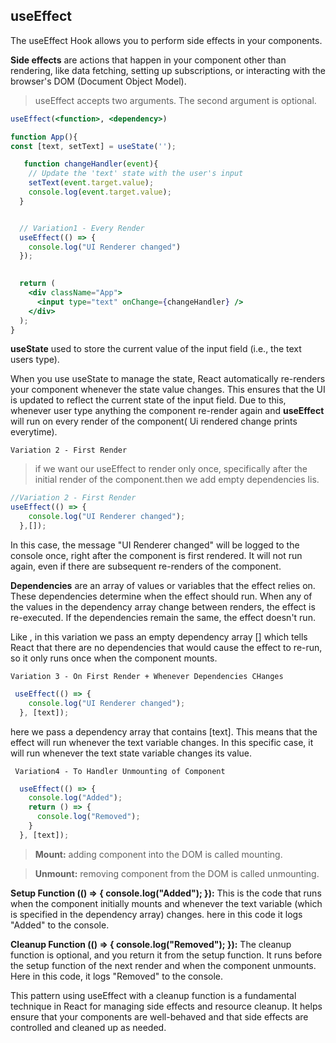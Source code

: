 ## useEffect
The useEffect Hook allows you to perform side effects in your components.

**Side effects** are actions that happen in your component other than rendering, like data fetching, setting up subscriptions, or interacting with the browser's DOM (Document Object Model).

> useEffect accepts two arguments. The second argument is optional.

```jsx
useEffect(<function>, <dependency>)
```

```jsx
function App(){
const [text, setText] = useState('');

   function changeHandler(event){
    // Update the 'text' state with the user's input
    setText(event.target.value);  
    console.log(event.target.value);
  }


  // Variation1 - Every Render 
  useEffect(() => {
    console.log("UI Renderer changed")
  });

  
  return (
    <div className="App">
      <input type="text" onChange={changeHandler} />
    </div>
  );
}
```

**useState** used to store the current value of the input field (i.e., the text users type).

When you use useState to manage the state, React automatically re-renders your component whenever the state value changes. This ensures that the UI is updated to reflect the current state of the input field. Due to this, whenever user type anything the component re-render again and **useEffect** will run on every render of the component( Ui rendered change prints everytime).

`Variation 2 - First Render`
>if we want our  useEffect to render only once, specifically after the initial render of the component.then we add empty dependencies lis.

```jsx
//Variation 2 - First Render
useEffect(() => {
    console.log("UI Renderer changed");
  },[]);
```
In this case, the message "UI Renderer changed" will be logged to the console once, right after the component is first rendered. It will not run again, even if there are subsequent re-renders of the component. 


**Dependencies** are an array of values or variables that the effect relies on. These dependencies determine when the effect should run. When any of the values in the dependency array change between renders, the effect is re-executed. If the dependencies remain the same, the effect doesn't run.

Like , in this variation we pass an empty dependency array [] which tells React that there are no dependencies that would cause the effect to re-run, so it only runs once when the component mounts.

`Variation 3 - On First Render + Whenever Dependencies CHanges`

```jsx
 useEffect(() => {
    console.log("UI Renderer changed");
  }, [text]);
```

here we pass a dependency array that contains [text]. This means that the effect will run whenever the text variable changes. In this specific case, it will run whenever the text state variable changes its value.

``  Variation4 - To Handler Unmounting of Component  
``
```jsx
  useEffect(() => {
    console.log("Added");
    return () => {
      console.log("Removed");
    }
  }, [text]);
  ```

  >**Mount:** adding component into the DOM is called mounting. 

  >**Unmount:** removing component from the DOM is called unmounting.

**Setup Function (() => { console.log("Added"); }):** This is the code that runs when the component initially mounts and whenever the text variable (which is specified in the dependency array) changes. here in this code it logs "Added" to the console.

**Cleanup Function (() => { console.log("Removed"); }):** The cleanup function is optional, and you return it from the setup function. It runs before the setup function of the next render and when the component unmounts. Here in this code, it logs "Removed" to the console. 

This pattern using useEffect with a cleanup function is a fundamental technique in React for managing side effects and resource cleanup. It helps ensure that your components are well-behaved and that side effects are controlled and cleaned up as needed.